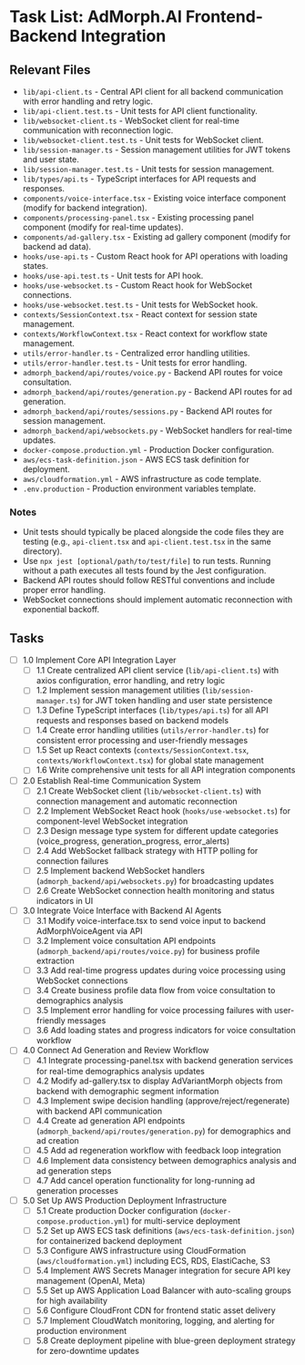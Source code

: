 # Task List: AdMorph.AI Frontend-Backend Integration

## Relevant Files

- `lib/api-client.ts` - Central API client for all backend communication with error handling and retry logic.
- `lib/api-client.test.ts` - Unit tests for API client functionality.
- `lib/websocket-client.ts` - WebSocket client for real-time communication with reconnection logic.
- `lib/websocket-client.test.ts` - Unit tests for WebSocket client.
- `lib/session-manager.ts` - Session management utilities for JWT tokens and user state.
- `lib/session-manager.test.ts` - Unit tests for session management.
- `lib/types/api.ts` - TypeScript interfaces for API requests and responses.
- `components/voice-interface.tsx` - Existing voice interface component (modify for backend integration).
- `components/processing-panel.tsx` - Existing processing panel component (modify for real-time updates).
- `components/ad-gallery.tsx` - Existing ad gallery component (modify for backend ad data).
- `hooks/use-api.ts` - Custom React hook for API operations with loading states.
- `hooks/use-api.test.ts` - Unit tests for API hook.
- `hooks/use-websocket.ts` - Custom React hook for WebSocket connections.
- `hooks/use-websocket.test.ts` - Unit tests for WebSocket hook.
- `contexts/SessionContext.tsx` - React context for session state management.
- `contexts/WorkflowContext.tsx` - React context for workflow state management.
- `utils/error-handler.ts` - Centralized error handling utilities.
- `utils/error-handler.test.ts` - Unit tests for error handling.
- `admorph_backend/api/routes/voice.py` - Backend API routes for voice consultation.
- `admorph_backend/api/routes/generation.py` - Backend API routes for ad generation.
- `admorph_backend/api/routes/sessions.py` - Backend API routes for session management.
- `admorph_backend/api/websockets.py` - WebSocket handlers for real-time updates.
- `docker-compose.production.yml` - Production Docker configuration.
- `aws/ecs-task-definition.json` - AWS ECS task definition for deployment.
- `aws/cloudformation.yml` - AWS infrastructure as code template.
- `.env.production` - Production environment variables template.

### Notes

- Unit tests should typically be placed alongside the code files they are testing (e.g., `api-client.tsx` and `api-client.test.tsx` in the same directory).
- Use `npx jest [optional/path/to/test/file]` to run tests. Running without a path executes all tests found by the Jest configuration.
- Backend API routes should follow RESTful conventions and include proper error handling.
- WebSocket connections should implement automatic reconnection with exponential backoff.

## Tasks

- [ ] 1.0 Implement Core API Integration Layer
  - [ ] 1.1 Create centralized API client service (`lib/api-client.ts`) with axios configuration, error handling, and retry logic
  - [ ] 1.2 Implement session management utilities (`lib/session-manager.ts`) for JWT token handling and user state persistence
  - [ ] 1.3 Define TypeScript interfaces (`lib/types/api.ts`) for all API requests and responses based on backend models
  - [ ] 1.4 Create error handling utilities (`utils/error-handler.ts`) for consistent error processing and user-friendly messages
  - [ ] 1.5 Set up React contexts (`contexts/SessionContext.tsx`, `contexts/WorkflowContext.tsx`) for global state management
  - [ ] 1.6 Write comprehensive unit tests for all API integration components

- [ ] 2.0 Establish Real-time Communication System
  - [ ] 2.1 Create WebSocket client (`lib/websocket-client.ts`) with connection management and automatic reconnection
  - [ ] 2.2 Implement WebSocket React hook (`hooks/use-websocket.ts`) for component-level WebSocket integration
  - [ ] 2.3 Design message type system for different update categories (voice_progress, generation_progress, error_alerts)
  - [ ] 2.4 Add WebSocket fallback strategy with HTTP polling for connection failures
  - [ ] 2.5 Implement backend WebSocket handlers (`admorph_backend/api/websockets.py`) for broadcasting updates
  - [ ] 2.6 Create WebSocket connection health monitoring and status indicators in UI

- [ ] 3.0 Integrate Voice Interface with Backend AI Agents
  - [ ] 3.1 Modify voice-interface.tsx to send voice input to backend AdMorphVoiceAgent via API
  - [ ] 3.2 Implement voice consultation API endpoints (`admorph_backend/api/routes/voice.py`) for business profile extraction
  - [ ] 3.3 Add real-time progress updates during voice processing using WebSocket connections
  - [ ] 3.4 Create business profile data flow from voice consultation to demographics analysis
  - [ ] 3.5 Implement error handling for voice processing failures with user-friendly messages
  - [ ] 3.6 Add loading states and progress indicators for voice consultation workflow

- [ ] 4.0 Connect Ad Generation and Review Workflow
  - [ ] 4.1 Integrate processing-panel.tsx with backend generation services for real-time demographics analysis updates
  - [ ] 4.2 Modify ad-gallery.tsx to display AdVariantMorph objects from backend with demographic segment information
  - [ ] 4.3 Implement swipe decision handling (approve/reject/regenerate) with backend API communication
  - [ ] 4.4 Create ad generation API endpoints (`admorph_backend/api/routes/generation.py`) for demographics and ad creation
  - [ ] 4.5 Add ad regeneration workflow with feedback loop integration
  - [ ] 4.6 Implement data consistency between demographics analysis and ad generation steps
  - [ ] 4.7 Add cancel operation functionality for long-running ad generation processes

- [ ] 5.0 Set Up AWS Production Deployment Infrastructure
  - [ ] 5.1 Create production Docker configuration (`docker-compose.production.yml`) for multi-service deployment
  - [ ] 5.2 Set up AWS ECS task definitions (`aws/ecs-task-definition.json`) for containerized backend deployment
  - [ ] 5.3 Configure AWS infrastructure using CloudFormation (`aws/cloudformation.yml`) including ECS, RDS, ElastiCache, S3
  - [ ] 5.4 Implement AWS Secrets Manager integration for secure API key management (OpenAI, Meta)
  - [ ] 5.5 Set up AWS Application Load Balancer with auto-scaling groups for high availability
  - [ ] 5.6 Configure CloudFront CDN for frontend static asset delivery
  - [ ] 5.7 Implement CloudWatch monitoring, logging, and alerting for production environment
  - [ ] 5.8 Create deployment pipeline with blue-green deployment strategy for zero-downtime updates 